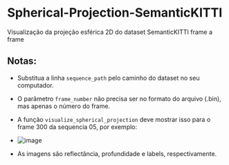 # Spherical-Projection-SemanticKITTI
Visualização da projeção esférica 2D do dataset SemanticKITTI frame a frame

## **Notas**:
   + Substitua a linha `sequence_path` pelo caminho do dataset no seu computador.
   + O parâmetro `frame_number` não precisa ser no formato do arquivo (.bin), mas apenas o número do frame.
   + A função `visualize_spherical_projection` deve mostrar isso para o frame 300 da sequencia 05, por exemplo:
   + ![image](https://github.com/alunos-pfc/Spherical-Projection-SemanticKITTI/assets/70708476/1f7e0b12-747e-483e-bc09-89c8567f0135)

   + As imagens são reflectância, profundidade e labels, respectivamente.
     

